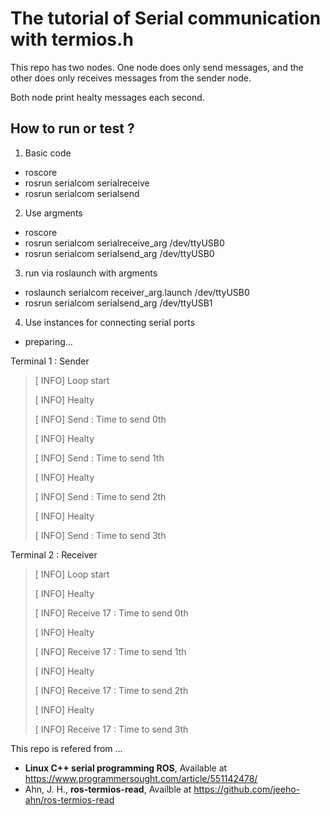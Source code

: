 # The tutorial of Serial communication with termios.h

This repo has two nodes.
One node does only send messages, and the other does only receives messages from the sender node.

Both node print healty messages each second.

## How to run or test ?

1. Basic code

* roscore
* rosrun serialcom serialreceive
* rosrun serialcom serialsend

2. Use argments

* roscore
* rosrun serialcom serialreceive_arg /dev/ttyUSB0
* rosrun serialcom serialsend_arg /dev/ttyUSB0

3. run via roslaunch with argments

* roslaunch serialcom receiver_arg.launch /dev/ttyUSB0
* rosrun serialcom serialsend_arg /dev/ttyUSB1

4. Use instances for connecting serial ports

* preparing...

Terminal 1 : Sender
> [ INFO] Loop start 
>
> [ INFO] Healty
>
> [ INFO] Send : Time to send 0th
>
> [ INFO] Healty
>
> [ INFO] Send : Time to send 1th
>
> [ INFO] Healty
>
> [ INFO] Send : Time to send 2th
>
> [ INFO] Healty
>
> [ INFO] Send : Time to send 3th

Terminal 2 : Receiver
> [ INFO] Loop start
>
> [ INFO] Healty
>
> [ INFO] Receive 17 : Time to send 0th
>
> [ INFO] Healty
>
> [ INFO] Receive 17 : Time to send 1th
>
> [ INFO] Healty
>
> [ INFO] Receive 17 : Time to send 2th
>
> [ INFO] Healty
>
> [ INFO] Receive 17 : Time to send 3th




This repo is refered from ...
* **Linux C++ serial programming ROS**, Available at https://www.programmersought.com/article/551142478/
* Ahn, J. H., **ros-termios-read**, Availble at https://github.com/jeeho-ahn/ros-termios-read



